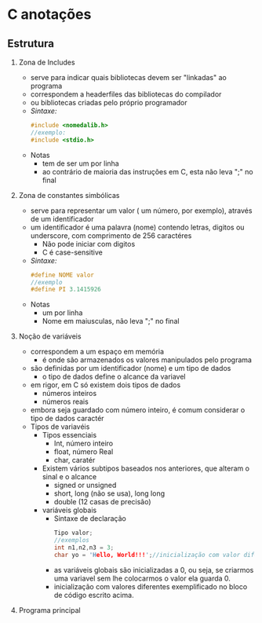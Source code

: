 # C anotações
## Estrutura 
1. Zona de Includes 

    * serve para indicar quais bibliotecas devem ser "linkadas" ao programa 
    * correspondem a headerfiles das bibliotecas do compilador
    * ou bibliotecas criadas pelo próprio programador
    * *Sintaxe:*
        ~~~C
        #include <nomedalib.h>
        //exemplo:
        #include <stdio.h>
        ~~~ 
    * Notas
        * tem de ser um por linha 
        * ao contrário de maioria das instruções em C, esta não leva ";" no final

2. Zona de constantes simbólicas

    * serve para representar um valor ( um número, por exemplo), através de um identificador
    * um identificador é uma palavra (nome) contendo letras, digitos ou underscore, com comprimento de 256 caractéres
        * Não pode iniciar com digitos 
        * C é case-sensitive
    * *Sintaxe:*
        ~~~C
        #define NOME valor
        //exemplo
        #define PI 3.1415926
        ~~~
    * Notas 
        * um por linha
        * Nome em maiusculas, não leva ";" no final
3. Noção de variáveis
    * correspondem a um espaço em memória 
        * é onde são armazenados os valores manipulados pelo programa
    * são definidas por um identificador (nome) e um tipo de dados
        * o tipo de dados define o alcance da variavel
    * em rigor, em C só existem dois tipos de dados
        * números inteiros
        * números reais
    * embora seja guardado com número inteiro, é comum considerar o tipo de dados caractér
    * Tipos de variavéis 
        * Tipos essenciais
            * Int, número inteiro
            * float, número Real
            * char, caratér
        * Existem vários subtipos baseados nos anteriores, que alteram o sinal e o alcance
            * signed or unsigned
            * short, long (não se usa), long long
            * double (12 casas de precisão)
        * variáveis globais
            * Sintaxe de declaração
                ~~~C
                Tipo valor;
                //exemplos
                int n1,n2,n3 = 3;
                char yo = 'Hello, World!!!';//inicialização com valor diferente
                ~~~
            * as variáveis globais são inicializadas a 0, ou seja, se criarmos uma variavel sem lhe colocarmos o valor ela guarda 0.
            * inicialização com valores diferentes exemplificado no bloco de código escrito acima.
4. Programa principal